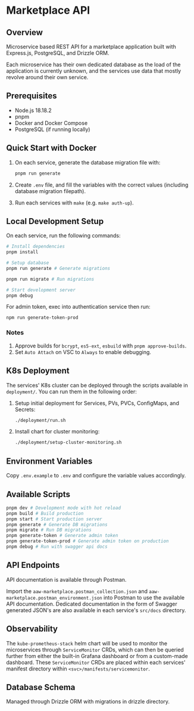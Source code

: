 # Marketplace API

## Overview

Microservice based REST API for a marketplace application built with Express.js, PostgreSQL, and Drizzle ORM.

Each microservice has their own dedicated database as the load of the application is currently unknown, and the services use data that mostly revolve around their own service.

## Prerequisites

- Node.js 18.18.2
- pnpm
- Docker and Docker Compose
- PostgreSQL (if running locally)

## Quick Start with Docker

1. On each service, generate the database migration file with:

    ```bash
    pnpm run generate
    ```
2. Create `.env` file, and fill the variables with the correct values (including database migration filepath).
3. Run each services with `make` (e.g. `make auth-up`).


## Local Development Setup

On each service, run the following commands:

```bash
# Install dependencies
pnpm install

# Setup database
pnpm run generate # Generate migrations

pnpm run migrate # Run migrations

# Start development server
pnpm debug

```

For admin token, exec into authentication service then run:

```
npm run generate-token-prod
```

### Notes
1. Approve builds for `bcrypt`, `es5-ext`, `esbuild` with `pnpm approve-builds`.
2. Set `Auto Attach` on VSC to `Always` to enable debugging.

## K8s Deployment

The services' K8s cluster can be deployed through the scripts available in `deployment/`. You can run them in the following order:

1. Setup initial deployment for Services, PVs, PVCs, ConfigMaps, and Secrets:

    ```bash
    ./deployment/run.sh
    ```

2. Install chart for cluster monitoring:

    ```bash
    ./deployment/setup-cluster-monitoring.sh
    ```




## Environment Variables

Copy `.env.example` to `.env` and configure the variable values accordingly.


## Available Scripts

```bash
pnpm dev # Development mode with hot reload
pnpm build # Build production
pnpm start # Start production server
pnpm generate # Generate DB migrations
pnpm migrate # Run DB migrations
pnpm generate-token # Generate admin token
pnpm generate-token-prod # Generate admin token on production
pnpm debug # Run with swagger api docs
```

## API Endpoints

API documentation is available through Postman. 

Import the `aaw-marketplace.postman_collection.json` and `aaw-marketplace.postman_environment.json` into Postman to use the available API documentation. Dedicated documentation in the form of Swagger generated JSON's are also available in each service's `src/docs` directory.

## Observability

The `kube-prometheus-stack` helm chart will be used to monitor the microservices through `ServiceMonitor` CRDs, which can then be queried further from either the built-in Grafana dashboard or from a custom-made dashboard. These `ServiceMonitor` CRDs are placed within each services' manifest directory within `<svc>/manifests/servicemonitor`.

## Database Schema

Managed through Drizzle ORM with migrations in drizzle directory.
